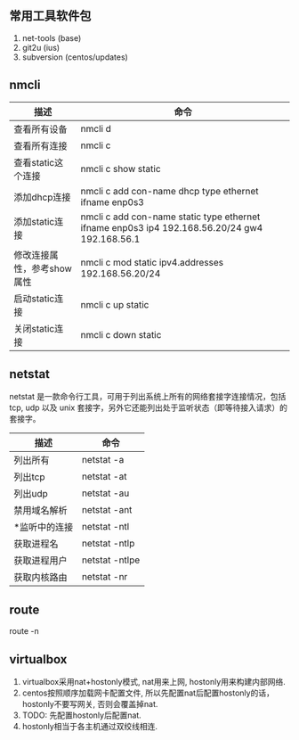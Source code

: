 ## 常用工具软件包

1. net-tools (base)
2. git2u (ius)
3. subversion (centos/updates)

## nmcli

|描述|命令|
|----|----|
|查看所有设备|nmcli d|
|查看所有连接|nmcli c|
|查看static这个连接|nmcli c show static|
|添加dhcp连接|nmcli c add con-name dhcp type ethernet ifname enp0s3|
|添加static连接|nmcli c add con-name static type ethernet ifname enp0s3 ip4 192.168.56.20/24 gw4 192.168.56.1|
|修改连接属性，参考show属性|nmcli c mod static ipv4.addresses 192.168.56.20/24|
|启动static连接|nmcli c up static|
|关闭static连接|nmcli c down static|

## netstat

netstat 是一款命令行工具，可用于列出系统上所有的网络套接字连接情况，包括 tcp, udp 以及 unix 套接字，另外它还能列出处于监听状态（即等待接入请求）的套接字。

|描述|命令|
|----|----|
|列出所有|netstat -a|
|列出tcp|netstat -at|
|列出udp|netstat -au|
|禁用域名解析|netstat -ant|
|*监听中的连接|netstat -ntl|
|获取进程名|netstat -ntlp|
|获取进程用户|netstat -ntlpe|
|获取内核路由|netstat -nr|

## route

route -n

## virtualbox

1. virtualbox采用nat+hostonly模式, nat用来上网, hostonly用来构建内部网络.
2. centos按照顺序加载网卡配置文件, 所以先配置nat后配置hostonly的话，hostonly不要写网关, 否则会覆盖掉nat.
3. TODO: 先配置hostonly后配置nat.
4. hostonly相当于各主机通过双绞线相连.